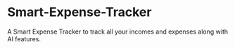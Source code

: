 # Smart-Expense-Tracker
A Smart Expense Tracker to track all your incomes and expenses along with AI features.
